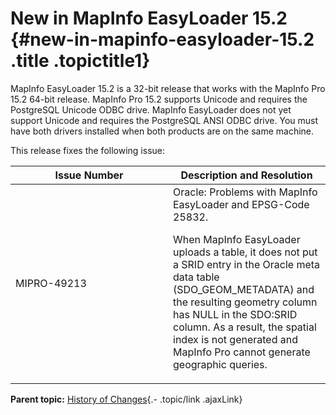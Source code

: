 New in MapInfo EasyLoader 15.2 {#new-in-mapinfo-easyloader-15.2 .title .topictitle1}
==============================

<div class="body conbody">

MapInfo EasyLoader 15.2 is a 32-bit release that works with the MapInfo
Pro 15.2 64-bit release. MapInfo Pro 15.2 supports Unicode and requires
the PostgreSQL Unicode ODBC drive. MapInfo EasyLoader does not yet
support Unicode and requires the PostgreSQL ANSI ODBC drive. You must
have both drivers installed when both products are on the same machine.

This release fixes the following issue:

<div class="tablenoborder">

<table>
<colgroup>
<col width="50%" />
<col width="50%" />
</colgroup>
<thead>
<tr class="header">
<th>Issue Number</th>
<th>Description and Resolution</th>
</tr>
</thead>
<tbody>
<tr class="odd">
<td>MIPRO-49213</td>
<td>Oracle: Problems with MapInfo EasyLoader and EPSG-Code 25832.
<p>When MapInfo EasyLoader uploads a table, it does not put a SRID entry in the Oracle meta data table (SDO_GEOM_METADATA) and the resulting geometry column has NULL in the SDO:SRID column. As a result, the spatial index is not generated and MapInfo Pro cannot generate geographic queries.</p></td>
</tr>
</tbody>
</table>

</div>

</div>

<div class="related-links" functx="http://www.functx.com">

<div class="related-links-title">

</div>

<div class="familylinks">

<div class="parentlink">

**Parent topic:** [History of
Changes](guide/history/../../guide/history/chapterhistory.html){.-
.topic/link .ajaxLink}

</div>

</div>

</div>
